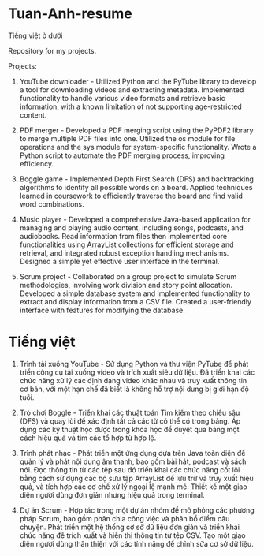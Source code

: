 # Tuan-Anh-resume

Tiếng việt ở dưới

Repository for my projects.

Projects:
1. YouTube downloader - Utilized Python and the PyTube library to develop a tool for downloading videos and extracting metadata. Implemented functionality to handle various video formats and retrieve basic information, with a known limitation of not supporting age-restricted content.

2. PDF merger - Developed a PDF merging script using the PyPDF2 library to merge multiple PDF files into one. Utilized the os module for file operations and the sys module for system-specific functionality. Wrote a Python script to automate the PDF merging process, improving efficiency.

3. Boggle game - Implemented Depth First Search (DFS) and backtracking algorithms to identify all possible words on a board. Applied techniques learned in coursework to efficiently traverse the board and find valid word combinations.

4. Music player - Developed a comprehensive Java-based application for managing and playing audio content, including songs, podcasts, and audiobooks. Read information from files then implemented core functionalities using ArrayList collections for efficient storage and retrieval, and integrated robust exception handling mechanisms. Designed a simple yet effective user interface in the terminal.

5. Scrum project - Collaborated on a group project to simulate Scrum methodologies, involving work division and story point allocation. Developed a simple database system and implemented functionality to extract and display information from a CSV file. Created a user-friendly interface with features for modifying the database.


# Tiếng việt
1. Trình tải xuống YouTube - Sử dụng Python và thư viện PyTube để phát triển công cụ tải xuống video và trích xuất siêu dữ liệu. Đã triển khai các chức năng xử lý các định dạng video khác nhau và truy xuất thông tin cơ bản, với một hạn chế đã biết là không hỗ trợ nội dung bị giới hạn độ tuổi.

2. Trò chơi Boggle - Triển khai các thuật toán Tìm kiếm theo chiều sâu (DFS) và quay lùi để xác định tất cả các từ có thể có trong bảng. Áp dụng các kỹ thuật học được trong khóa học để duyệt qua bảng một cách hiệu quả và tìm các tổ hợp từ hợp lệ.

3. Trình phát nhạc - Phát triển một ứng dụng dựa trên Java toàn diện để quản lý và phát nội dung âm thanh, bao gồm bài hát, podcast và sách nói. Đọc thông tin từ các tệp sau đó triển khai các chức năng cốt lõi bằng cách sử dụng các bộ sưu tập ArrayList để lưu trữ và truy xuất hiệu quả, và tích hợp các cơ chế xử lý ngoại lệ mạnh mẽ. Thiết kế một giao diện người dùng đơn giản nhưng hiệu quả trong terminal.

4. Dự án Scrum - Hợp tác trong một dự án nhóm để mô phỏng các phương pháp Scrum, bao gồm phân chia công việc và phân bổ điểm câu chuyện. Phát triển một hệ thống cơ sở dữ liệu đơn giản và triển khai chức năng để trích xuất và hiển thị thông tin từ tệp CSV. Tạo một giao diện người dùng thân thiện với các tính năng để chỉnh sửa cơ sở dữ liệu.
